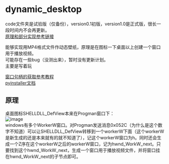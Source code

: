 # dynamic_desktop  
code文件夹是试验版（仅备份），version0.1初版，version1.0是正式版，很长一段时间内不会再更新。    
[原理和部分实现参考链接](https://blog.csdn.net/hhladminhhl/article/details/119902562?spm=1001.2014.3001.5506)  

能够实现用MP4格式文件作动态壁纸，原理是在图标一下桌面以上创建一个窗口用于播放视频。  
可能存在一些bug（没测出来），暂时没有更新计划。  
主要是写着玩  

[窗口句柄的获取参考教程](https://blog.csdn.net/freeking101/article/details/88249944)   
[pyinstaller文档](https://pyinstaller.org/en/stable/usage.html)  


## 原理  
桌面图标SHELLDLL_DefView本来在Progman窗口下：  
![image](https://user-images.githubusercontent.com/74122331/178148371-fb943122-bce1-44f8-be0c-fb77296e5559.png)  
windows有多个WorkerW窗口。对Progman发送消息0x052C（为什么是这个数字不知道）可以让SHELLDLL_DefView转移到一个workerW下面（这个workerW是新生成的还是本来就有的就不知道了），记这个workerW窗口为h。同时还会生成一个Z序在这个workerW之后的workerW窗口，记为hwnd_WorkW_next。只要找到这个hwnd_WorkW_next，生成一个窗口用于播放视频文件，并将窗口挂在hwnd_WorkW_next的子节点即可。  
